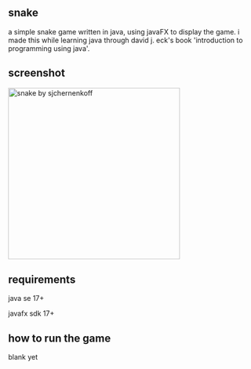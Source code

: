 ## snake

a simple snake game written in java, using javaFX to display the game. i made this while learning java through david j. eck's book 'introduction to programming using java'.

## screenshot

<img src="https://i.imgur.com/DIJfUNr.png" alt="snake by sjchernenkoff" width="350">

## requirements

java se 17+

javafx sdk 17+

## how to run the game

blank yet
